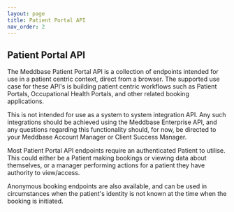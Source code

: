 ```yaml
---
layout: page
title: Patient Portal API
nav_order: 2
---
```


## Patient Portal API
The Meddbase Patient Portal API is a collection of endpoints intended for use in a patient centric context, direct from a browser. The supported use case for these API's is building patient centric workflows such as Patient Portals, Occupational Health Portals, and other related booking applications.

This is not intended for use as a system to system integration API. Any such integrations should be achieved using the Meddbase Enterprise API, and any questions regarding this functionality should, for now, be directed to your Meddbase Account Manager or Client Success Manager.

Most Patient Portal API endpoints require an authenticated Patient to utilise. This could either be a Patient making bookings or viewing data about themselves, or a manager performing actions for a patient they have authority to view/access.

Anonymous booking endpoints are also available, and can be used in circumstances when the patient's identity is not known at the time when the booking is initiated. 